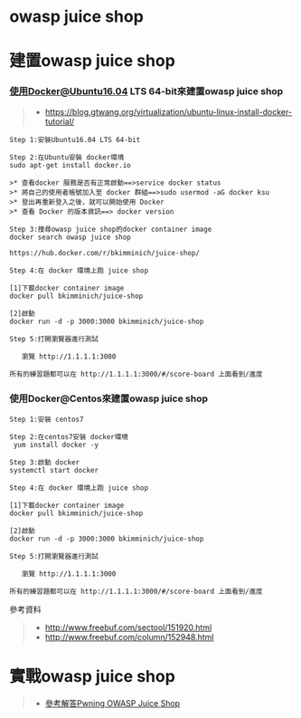 # owasp juice shop

# 建置owasp juice shop
### 使用Docker@Ubuntu16.04 LTS 64-bit來建置owasp juice shop

>* https://blog.gtwang.org/virtualization/ubuntu-linux-install-docker-tutorial/
```
Step 1:安裝Ubuntu16.04 LTS 64-bit

Step 2:在Ubuntu安裝 docker環境
sudo apt-get install docker.io

>* 查看docker 服務是否有正常啟動==>service docker status
>* 將自己的使用者帳號加入至 docker 群組==>sudo usermod -aG docker ksu
>* 登出再重新登入之後，就可以開始使用 Docker
>* 查看 Docker 的版本資訊==> docker version

Step 3:搜尋owasp juice shop的docker container image
docker search owasp juice shop

https://hub.docker.com/r/bkimminich/juice-shop/

Step 4:在 docker 環境上跑 juice shop

[1]下載docker container image
docker pull bkimminich/juice-shop

[2]啟動
docker run -d -p 3000:3000 bkimminich/juice-shop

Step 5:打開瀏覽器進行測試

   瀏覽 http://1.1.1.1:3000

所有的練習題都可以在 http://1.1.1.1:3000/#/score-board 上面看到/進度
```
### 使用Docker@Centos來建置owasp juice shop
```
Step 1:安裝 centos7

Step 2:在centos7安裝 docker環境
 yum install docker -y

Step 3:啟動 docker
systemctl start docker

Step 4:在 docker 環境上跑 juice shop

[1]下載docker container image
docker pull bkimminich/juice-shop

[2]啟動
docker run -d -p 3000:3000 bkimminich/juice-shop

Step 5:打開瀏覽器進行測試

   瀏覽 http://1.1.1.1:3000

所有的練習題都可以在 http://1.1.1.1:3000/#/score-board 上面看到/進度
```
 
參考資料
>* http://www.freebuf.com/sectool/151920.html
>* http://www.freebuf.com/column/152948.html

# 實戰owasp juice shop

>* [參考解答Pwning OWASP Juice Shop](https://leanpub.com/juice-shop)

